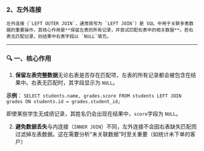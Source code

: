 
### 2、左外连接

	左外连接（`LEFT OUTER JOIN`，通常简写为 `LEFT JOIN`）是 SQL 中用于关联多表数据的重要操作，其核心作用是​**​保留左表的所有记录，并尝试匹配右表中的相关数据​**​。若右表无匹配记录，则结果中右表字段以 `NULL`填充。
---

### 🔍 ​**​一、核心作用​**​
1. ​**​保留左表完整数据​**​
无论右表是否存在匹配项，左表的所有记录都会被包含在结果中。右表无匹配时，其字段显示为 `NULL`。

​**​示例​**​：
`SELECT students.name, grades.score FROM students LEFT JOIN grades ON students.id = grades.student_id;`

即使某些学生无成绩记录，其姓名仍会出现在结果中，`score`字段为 `NULL`。

2. ​**​避免数据丢失​**​
与内连接（`INNER JOIN`）不同，左外连接不会因右表缺失匹配而过滤掉左表数据。这在需要分析“未关联数据”时至关重要（如统计未下单的客户）